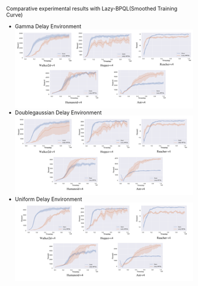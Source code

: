 Comparative experimental results with Lazy-BPQL(Smoothed Training Curve)

- Gamma Delay Environment
![Gamma Delay Environment](./additional_comparative_results/gama_delay.png)
- Doublegaussian Delay Environment
![Doublegaussian Delay Environment](./additional_comparative_results/doublegaussian_delay.png)
- Uniform Delay Environment
![Uniform Delay Environment](./additional_comparative_results/uniform_delay.png)
